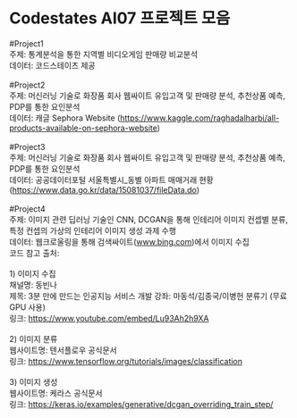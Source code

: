 # Codestates AI07 프로젝트 모음
#Project1<br>
주제: 통계분석을 통한 지역별 비디오게임 판매량 비교분석<br>
데이터: 코드스테이츠 제공 <br>
<br>
#Project2<br>
주제: 머신러닝 기술로 화장품 회사 웹싸이트 유입고객 및 판매량 분석, 추천상품 예측, PDP를 통한 요인분석<br>
데이터: 캐글 Sephora Website (https://www.kaggle.com/raghadalharbi/all-products-available-on-sephora-website)<br>
<br>
#Project3<br>
주제: 머신러닝 기술로 화장품 회사 웹싸이트 유입고객 및 판매량 분석, 추천상품 예측, PDP를 통한 요인분석<br>
데이터: 공공데이터포털 서울특별시_동별 아파트 매매거래 현황 (https://www.data.go.kr/data/15081037/fileData.do)
<br><br>
#Project4 <br>
주제: 이미지 관련 딥러닝 기술인 CNN, DCGAN을 통해 인테리어 이미지 컨셉별 분류, 특정 컨셉의 가상의 인테리어 이미지 생성 과제 수행<br>
데이터: 웹크로울링을 통해 검색싸이트(www.bing.com)에서 이미지 수집<br>
코드 참고 출처:<br>
<br> 1) 이미지 수집 <br>
채널명: 동빈나<br> 
제목: 3분 만에 만드는 인공지능 서비스 개발 강좌: 마동석/김종국/이병헌 분류기 (무료 GPU 사용) <br>
링크: https://www.youtube.com/embed/Lu93Ah2h9XA <br><br>
2) 이미지 분류 <br>
웹사이트명: 텐서플로우 공식문서 <br>
링크: https://www.tensorflow.org/tutorials/images/classification<br><br>
3) 이미지 생성 <br>
웹사이트명: 케라스 공식문서 <br>
링크: https://keras.io/examples/generative/dcgan_overriding_train_step/


